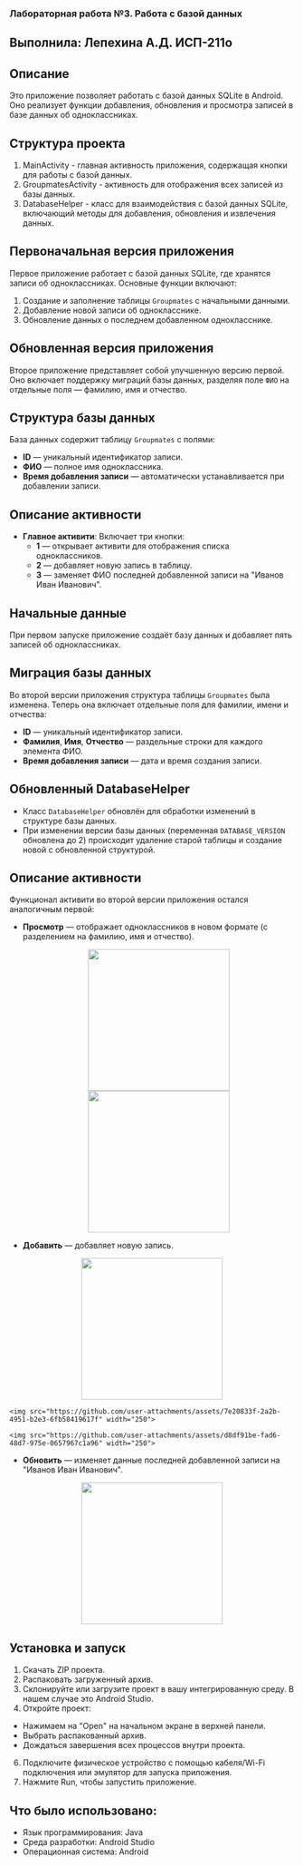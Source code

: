 ### Лабораторная работа №3. Работа с базой данных
## Выполнила: Лепехина А.Д. ИСП-211о

## Описание
Это приложение позволяет работать с базой данных SQLite в Android. Оно реализует функции добавления, обновления и просмотра записей в базе данных об одноклассниках.

## Структура проекта
1. MainActivity - главная активность приложения, содержащая кнопки для работы с базой данных.
2. GroupmatesActivity - активность для отображения всех записей из базы данных.
3. DatabaseHelper - класс для взаимодействия с базой данных SQLite, включающий методы для добавления, обновления и извлечения данных.

## Первоначальная версия приложения
Первое приложение работает с базой данных SQLite, где хранятся записи об одноклассниках. Основные функции включают:
1. Создание и заполнение таблицы `Groupmates` с начальными данными.
2. Добавление новой записи об однокласснике.
3. Обновление данных о последнем добавленном однокласснике.

## Обновленная версия приложения
Второе приложение представляет собой улучшенную версию первой. Оно включает поддержку миграций базы данных, разделяя поле `ФИО` на отдельные поля — фамилию, имя и отчество.

## Структура базы данных
База данных содержит таблицу `Groupmates` с полями:
- **ID** — уникальный идентификатор записи.
- **ФИО** — полное имя одноклассника.
- **Время добавления записи** — автоматически устанавливается при добавлении записи.

## Описание активности
- **Главное активити**: Включает три кнопки:
    - **1** — открывает активити для отображения списка одноклассников.
    - **2** — добавляет новую запись в таблицу.
    - **3** — заменяет ФИО последней добавленной записи на "Иванов Иван Иванович".

## Начальные данные
При первом запуске приложение создаёт базу данных и добавляет пять записей об одноклассниках.

## Миграция базы данных
Во второй версии приложения структура таблицы `Groupmates` была изменена. Теперь она включает отдельные поля для фамилии, имени и отчества:
- **ID** — уникальный идентификатор записи.
- **Фамилия**, **Имя**, **Отчество** — раздельные строки для каждого элемента ФИО.
- **Время добавления записи** — дата и время создания записи.
  

## Обновленный DatabaseHelper
- Класс `DatabaseHelper` обновлён для обработки изменений в структуре базы данных.
- При изменении версии базы данных (переменная `DATABASE_VERSION` обновлена до 2) происходит удаление старой таблицы и создание новой с обновленной структурой.

## Описание активности
Функционал активити во второй версии приложения остался аналогичным первой:
- **Просмотр** — отображает одноклассников в новом формате (с разделением на фамилию, имя и отчество).
  <p align="center">
    <img src="https://github.com/user-attachments/assets/d46a2aba-1273-425e-a8d3-9f70932cd02f" width="250">
      
    <img src="https://github.com/user-attachments/assets/885fc66a-61f0-4706-a40d-15eb548ef1ca" width="250">
</p> 

- **Добавить** — добавляет новую запись.
<p align="center">
    <img src="https://github.com/user-attachments/assets/e8a7cca4-e750-4bc8-ab50-23238512fa55" width="250">
    
    <img src="https://github.com/user-attachments/assets/7e20833f-2a2b-4951-b2e3-6fb58419617f" width="250">
    
    <img src="https://github.com/user-attachments/assets/d8df91be-fad6-48d7-975e-0657967c1a96" width="250">
</p> 

- **Обновить** — изменяет данные последней добавленной записи на "Иванов Иван Иванович".
<p align="center">
     <img src="https://github.com/user-attachments/assets/f2c585a3-246c-41dd-abc9-aa5478069c5d" width="250">
</p> 

## Установка и запуск
1. Скачать ZIP проекта.
2. Распаковать загруженный архив.
3. Склонируйте или загрузите проект в вашу интегрированную среду. В нашем случае это Android Studio.
4. Откройте проект:
 - Нажимаем на "Open" на начальном экране в верхней панели.
 - Выбрать распакованный архив.
 - Дождаться завершения всех процессов внутри проекта.
6. Подключите физическое устройство с помощью кабеля/Wi-Fi подключения или эмулятор для запуска приложения.
7. Нажмите Run, чтобы запустить приложение.

## Что было использовано:
- Язык программирования: Java
- Среда разработки: Android Studio
- Операционная система: Android

   
